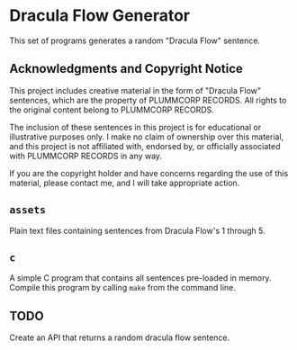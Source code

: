 # Dracula Flow Generator

This set of programs generates a random "Dracula Flow" sentence.

## Acknowledgments and Copyright Notice

This project includes creative material in the form of "Dracula Flow" sentences, which are the property of PLUMMCORP RECORDS. All rights to the original content belong to PLUMMCORP RECORDS.

The inclusion of these sentences in this project is for educational or illustrative purposes only. I make no claim of ownership over this material, and this project is not affiliated with, endorsed by, or officially associated with PLUMMCORP RECORDS in any way.

If you are the copyright holder and have concerns regarding the use of this material, please contact me, and I will take appropriate action.

## `assets`

Plain text files containing sentences from Dracula Flow's 1 through 5.

## `c`

A simple C program that contains all sentences pre-loaded in memory. Compile
this program by calling `make` from the command line.

## TODO

Create an API that returns a random dracula flow sentence.
